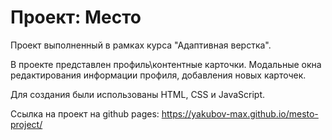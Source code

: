 # Проект: Место

Проект выполненный в рамках курса "Адаптивная верстка".

В проекте представлен профиль\контентные карточки. Модальные окна редактирования информации профиля, добавления новых карточек.

Для создания были использованы HTML, CSS и JavaScript.

Ссылка на проект на github pages: https://yakubov-max.github.io/mesto-project/
